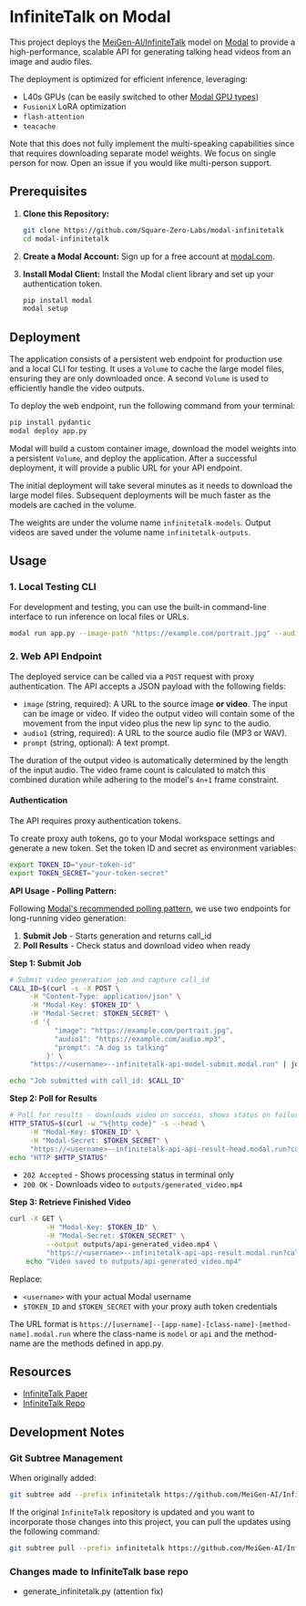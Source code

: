# InfiniteTalk on Modal

This project deploys the [MeiGen-AI/InfiniteTalk](https://github.com/MeiGen-AI/InfiniteTalk) model on [Modal](https://modal.com) to provide a high-performance, scalable API for generating talking head videos from an image and audio files.

The deployment is optimized for efficient inference, leveraging:

- L40s GPUs (can be easily switched to other [Modal GPU types](https://modal.com/docs/guide/gpu#specifying-gpu-type))
- `FusioniX` LoRA optimization
- `flash-attention`
- `teacache`

Note that this does not fully implement the multi-speaking capabilities since that requires downloading separate model weights. We focus on single person for now. Open an issue if you would like multi-person support.

## Prerequisites

1. **Clone this Repository:**

   ```bash
   git clone https://github.com/Square-Zero-Labs/modal-infinitetalk
   cd modal-infinitetalk
   ```

2. **Create a Modal Account:** Sign up for a free account at [modal.com](https://modal.com).

3. **Install Modal Client:** Install the Modal client library and set up your authentication token.
   ```bash
   pip install modal
   modal setup
   ```

## Deployment

The application consists of a persistent web endpoint for production use and a local CLI for testing. It uses a `Volume` to cache the large model files, ensuring they are only downloaded once. A second `Volume` is used to efficiently handle the video outputs.

To deploy the web endpoint, run the following command from your terminal:

```bash
pip install pydantic
modal deploy app.py
```

Modal will build a custom container image, download the model weights into a persistent `Volume`, and deploy the application. After a successful deployment, it will provide a public URL for your API endpoint.

The initial deployment will take several minutes as it needs to download the large model files. Subsequent deployments will be much faster as the models are cached in the volume.

The weights are under the volume name `infinitetalk-models`.
Output videos are saved under the volume name `infinitetalk-outputs`.

## Usage

### 1. Local Testing CLI

For development and testing, you can use the built-in command-line interface to run inference on local files or URLs.

```bash
modal run app.py --image-path "https://example.com/portrait.jpg" --audio1-path "https://example.com/audio.mp3" --prompt "A dog talking" --output-path outputs/my_video.mp4
```

### 2. Web API Endpoint

The deployed service can be called via a `POST` request with proxy authentication. The API accepts a JSON payload with the following fields:

- `image` (string, required): A URL to the source image **or video**. The input can be image or video. If video the output video will contain some of the movement from the input video plus the new lip sync to the audio.
- `audio1` (string, required): A URL to the source audio file (MP3 or WAV).
- `prompt` (string, optional): A text prompt.

The duration of the output video is automatically determined by the length of the input audio. The video frame count is calculated to match this combined duration while adhering to the model's `4n+1` frame constraint.

#### Authentication

The API requires proxy authentication tokens.

To create proxy auth tokens, go to your Modal workspace settings and generate a new token. Set the token ID and secret as environment variables:

```bash
export TOKEN_ID="your-token-id"
export TOKEN_SECRET="your-token-secret"
```

**API Usage - Polling Pattern:**

Following [Modal's recommended polling pattern](https://modal.com/docs/guide/webhook-timeouts), we use two endpoints for long-running video generation:

1. **Submit Job** - Starts generation and returns call_id
2. **Poll Results** - Check status and download video when ready

**Step 1: Submit Job**

```bash
# Submit video generation job and capture call_id
CALL_ID=$(curl -s -X POST \
     -H "Content-Type: application/json" \
     -H "Modal-Key: $TOKEN_ID" \
     -H "Modal-Secret: $TOKEN_SECRET" \
     -d '{
           "image": "https://example.com/portrait.jpg",
           "audio1": "https://example.com/audio.mp3",
           "prompt": "A dog is talking"
         }' \
     "https://<username>--infinitetalk-api-model-submit.modal.run" | jq -r '.call_id')

echo "Job submitted with call_id: $CALL_ID"
```

**Step 2: Poll for Results**

```bash
# Poll for results - downloads video on success, shows status on failure
HTTP_STATUS=$(curl -w "%{http_code}" -s --head \
     -H "Modal-Key: $TOKEN_ID" \
     -H "Modal-Secret: $TOKEN_SECRET" \
     "https://<username>--infinitetalk-api-api-result-head.modal.run?call_id=$CALL_ID")
echo "HTTP $HTTP_STATUS"
```

- `202 Accepted` - Shows processing status in terminal only
- `200 OK` - Downloads video to `outputs/generated_video.mp4`

**Step 3: Retrieve Finished Video**

```bash
curl -X GET \
         -H "Modal-Key: $TOKEN_ID" \
         -H "Modal-Secret: $TOKEN_SECRET" \
         --output outputs/api-generated_video.mp4 \
         "https://<username>--infinitetalk-api-api-result.modal.run?call_id=$CALL_ID"
    echo "Video saved to outputs/api-generated_video.mp4"
```

Replace:

- `<username>` with your actual Modal username
- `$TOKEN_ID` and `$TOKEN_SECRET` with your proxy auth token credentials

The URL format is `https://[username]--[app-name]-[class-name]-[method-name].modal.run` where the class-name is `model` or `api` and the method-name are the methods defined in app.py.

## Resources

- [InfiniteTalk Paper](https://arxiv.org/pdf/2508.14033)
- [InfiniteTalk Repo](https://github.com/MeiGen-AI/InfiniteTalk)

## Development Notes

### Git Subtree Management

When originally added:

```bash
git subtree add --prefix infinitetalk https://github.com/MeiGen-AI/InfiniteTalk main --squash
```

If the original `InfiniteTalk` repository is updated and you want to incorporate those changes into this project, you can pull the updates using the following command:

```bash
git subtree pull --prefix infinitetalk https://github.com/MeiGen-AI/InfiniteTalk main --squash
```

### Changes made to InfiniteTalk base repo

- generate_infinitetalk.py (attention fix)
